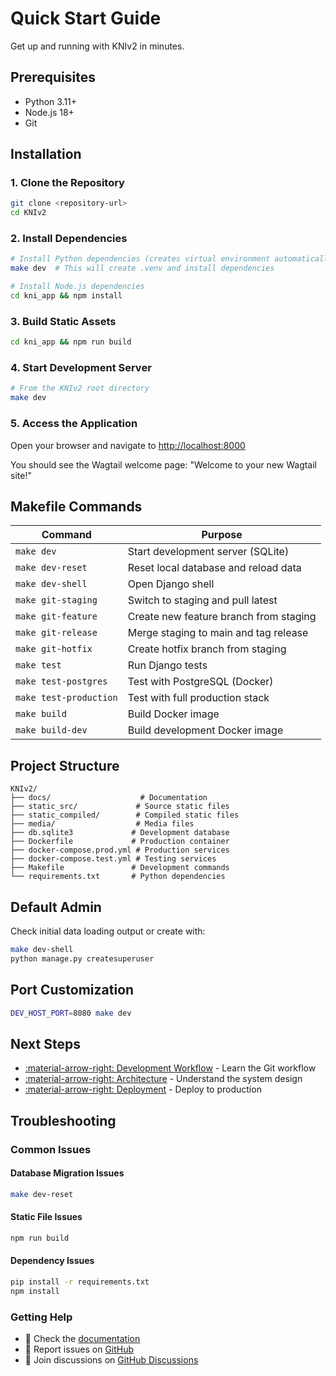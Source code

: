 # Quick Start Guide

Get up and running with KNIv2 in minutes.

## Prerequisites

- Python 3.11+
- Node.js 18+
- Git

## Installation

### 1. Clone the Repository

```bash
git clone <repository-url>
cd KNIv2
```

### 2. Install Dependencies

```bash
# Install Python dependencies (creates virtual environment automatically)
make dev  # This will create .venv and install dependencies

# Install Node.js dependencies
cd kni_app && npm install
```

### 3. Build Static Assets

```bash
cd kni_app && npm run build
```

### 4. Start Development Server

```bash
# From the KNIv2 root directory
make dev
```

### 5. Access the Application

Open your browser and navigate to [http://localhost:8000](http://localhost:8000)

You should see the Wagtail welcome page: "Welcome to your new Wagtail site!"

## Makefile Commands

| Command | Purpose |
|---------|---------|
| `make dev` | Start development server (SQLite) |
| `make dev-reset` | Reset local database and reload data |
| `make dev-shell` | Open Django shell |
| `make git-staging` | Switch to staging and pull latest |
| `make git-feature` | Create new feature branch from staging |
| `make git-release` | Merge staging to main and tag release |
| `make git-hotfix` | Create hotfix branch from staging |
| `make test` | Run Django tests |
| `make test-postgres` | Test with PostgreSQL (Docker) |
| `make test-production` | Test with full production stack |
| `make build` | Build Docker image |
| `make build-dev` | Build development Docker image |

## Project Structure

```
KNIv2/
├── docs/                    # Documentation
├── static_src/             # Source static files
├── static_compiled/        # Compiled static files
├── media/                  # Media files
├── db.sqlite3             # Development database
├── Dockerfile             # Production container
├── docker-compose.prod.yml # Production services
├── docker-compose.test.yml # Testing services
├── Makefile               # Development commands
└── requirements.txt       # Python dependencies
```

## Default Admin

Check initial data loading output or create with:

```bash
make dev-shell
python manage.py createsuperuser
```

## Port Customization

```bash
DEV_HOST_PORT=8080 make dev
```

## Next Steps

- [:material-arrow-right: Development Workflow](workflow.md) - Learn the Git workflow
- [:material-arrow-right: Architecture](architecture.md) - Understand the system design
- [:material-arrow-right: Deployment](deployment.md) - Deploy to production

## Troubleshooting

### Common Issues

#### Database Migration Issues
```bash
make dev-reset
```

#### Static File Issues
```bash
npm run build
```

#### Dependency Issues
```bash
pip install -r requirements.txt
npm install
```

### Getting Help

- 📖 Check the [documentation](index.md)
- 🐛 Report issues on [GitHub](https://github.com/your-username/KNIv2/issues)
- 💬 Join discussions on [GitHub Discussions](https://github.com/your-username/KNIv2/discussions)